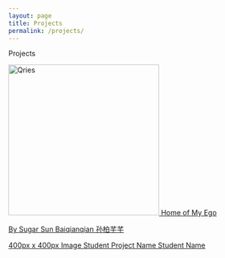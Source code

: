 ```yaml
---
layout: page
title: Projects
permalink: /projects/
---
```


Projects

<a href="http://phi.archi/"><img alt="Qries" src="https://raw.githubusercontent.com/KeanMGC/2021fall3yr-studio/master/assets/20210510RSSbw.png" width="300" >
Home of My Ego

By Sugar Sun Baiqianqian 孙柏芊芊

400px x 400px Image
Student Project Name
Student Name


